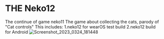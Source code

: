 # THE Neko12
The continue of game neko11
The game about collecting the cats, parody of "Cat controls"
This includes:
1.neko12 for wearOS test build
2.neko12 build for Android 
![Screenshot_2023_0324_181448](https://user-images.githubusercontent.com/83592338/227566266-e8456b70-9784-4261-a0b5-0b3e231048da.jpg)
